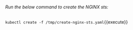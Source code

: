 ###### Run the below command to create the NGINX sts:

`kubectl create -f /tmp/create-nginx-sts.yaml`{{execute}}
